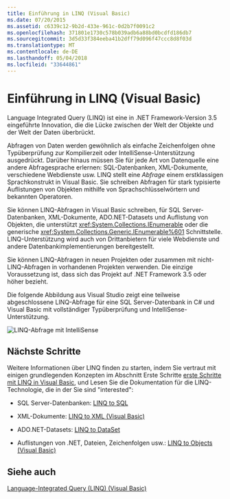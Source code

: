```yaml
---
title: Einführung in LINQ (Visual Basic)
ms.date: 07/20/2015
ms.assetid: c6339c12-9b2d-433e-961c-0d2b7f0091c2
ms.openlocfilehash: 371801e1730c578b039adb6a88bd0bcdfd186db7
ms.sourcegitcommit: 3d5d33f384eeba41b2dff79d096f47ccc8d8f03d
ms.translationtype: MT
ms.contentlocale: de-DE
ms.lasthandoff: 05/04/2018
ms.locfileid: "33644861"
---
```

# <a name="introduction-to-linq-visual-basic"></a>Einführung in LINQ (Visual Basic)
Language Integrated Query (LINQ) ist eine in .NET Framework-Version 3.5 eingeführte Innovation, die die Lücke zwischen der Welt der Objekte und der Welt der Daten überbrückt.  
  
 Abfragen von Daten werden gewöhnlich als einfache Zeichenfolgen ohne Typüberprüfung zur Kompilierzeit oder IntelliSense-Unterstützung ausgedrückt. Darüber hinaus müssen Sie für jede Art von Datenquelle eine andere Abfragesprache erlernen: SQL-Datenbanken, XML-Dokumente, verschiedene Webdienste usw. LINQ stellt eine *Abfrage* einem erstklassigen Sprachkonstrukt in Visual Basic. Sie schreiben Abfragen für stark typisierte Auflistungen von Objekten mithilfe von Sprachschlüsselwörtern und bekannten Operatoren.  
  
 Sie können LINQ-Abfragen in Visual Basic schreiben, für SQL Server-Datenbanken, XML-Dokumente, ADO.NET-Datasets und Auflistung von Objekten, die unterstützt <xref:System.Collections.IEnumerable> oder die generische <xref:System.Collections.Generic.IEnumerable%601> Schnittstelle. LINQ-Unterstützung wird auch von Drittanbietern für viele Webdienste und andere Datenbankimplementierungen bereitgestellt.  
  
 Sie können LINQ-Abfragen in neuen Projekten oder zusammen mit nicht-LINQ-Abfragen in vorhandenen Projekten verwenden. Die einzige Voraussetzung ist, dass sich das Projekt auf .NET Framework 3.5 oder höher bezieht.  
  
 Die folgende Abbildung aus Visual Studio zeigt eine teilweise abgeschlossene LINQ-Abfrage für eine SQL Server-Datenbank in C# und Visual Basic mit vollständiger Typüberprüfung und IntelliSense-Unterstützung.  
  
 ![LINQ-Abfrage mit IntelliSense](../../../../csharp/programming-guide/concepts/linq/media/query_intell.png "Query_Intell")  
  
## <a name="next-steps"></a>Nächste Schritte  
 Weitere Informationen über LINQ finden zu starten, indem Sie vertraut mit einigen grundlegenden Konzepten im Abschnitt Erste Schritte [erste Schritte mit LINQ in Visual Basic](../../../../visual-basic/programming-guide/concepts/linq/getting-started-with-linq.md), und Lesen Sie die Dokumentation für die LINQ-Technologie, die in der Sie sind "interested":  
  
-   SQL Server-Datenbanken: [LINQ to SQL](../../../../framework/data/adonet/sql/linq/index.md)  
  
-   XML-Dokumente: [LINQ to XML (Visual Basic)](../../../../visual-basic/programming-guide/concepts/linq/linq-to-xml.md)  
  
-   ADO.NET-Datasets: [LINQ to DataSet](../../../../framework/data/adonet/linq-to-dataset.md)  
  
-   Auflistungen von .NET, Dateien, Zeichenfolgen usw.: [LINQ to Objects (Visual Basic)](../../../../visual-basic/programming-guide/concepts/linq/linq-to-objects.md)  
  
## <a name="see-also"></a>Siehe auch  
 [Language-Integrated Query (LINQ) (Visual Basic)](../../../../visual-basic/programming-guide/concepts/linq/index.md)
